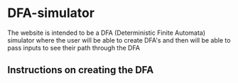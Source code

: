 # DFA-simulator
The website is intended to be a DFA (Deterministic Finite Automata) simulator where the user will be able to create DFA's and then will be able to pass inputs to see their path through the DFA 
## Instructions on creating the DFA